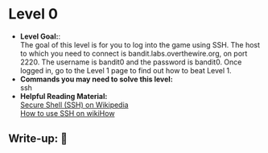 # Level 0
- **Level Goal:**:<br>
The goal of this level is for you to log into the game using SSH. The host to which you need to connect is bandit.labs.overthewire.org, on port 2220. The username is bandit0 and the password is bandit0. Once logged in, go to the Level 1 page to find out how to beat Level 1.<br>
- **Commands you may need to solve this level:**<br>
ssh<br>
- **Helpful Reading Material:**<br>
[Secure Shell (SSH) on Wikipedia](https://en.wikipedia.org/wiki/Secure_Shell)<br>
[How to use SSH on wikiHow](https://www.wikihow.com/Use-SSH)<br>
## Write-up: 📝<br>
